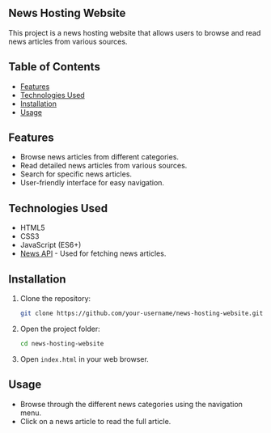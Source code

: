 
## News Hosting Website

This project is a news hosting website that allows users to browse and read news articles from various sources.

## Table of Contents

- [Features](#features)
- [Technologies Used](#technologies-used)
- [Installation](#installation)
- [Usage](#usage)

## Features

- Browse news articles from different categories.
- Read detailed news articles from various sources.
- Search for specific news articles.
- User-friendly interface for easy navigation.

## Technologies Used

- HTML5
- CSS3
- JavaScript (ES6+)
- [News API](https://newsapi.org) - Used for fetching news articles.


## Installation

1. Clone the repository:

   ```bash
   git clone https://github.com/your-username/news-hosting-website.git
   ```

2. Open the project folder:

   ```bash
   cd news-hosting-website
   ```

3. Open `index.html` in your web browser.

## Usage

- Browse through the different news categories using the navigation menu.
- Click on a news article to read the full article.


